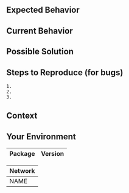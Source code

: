 <!--- Thank you for taking the time to file an Issue -->

<!--- Before submitting please check to see if this issue was already reported -->

<!--- Provide a general summary of the issue in the Title above -->

## Expected Behavior

<!--- If you're describing a bug, tell us what should happen -->

<!--- If you're suggesting a package change/improvement, tell us how it should work -->

<!--- If you're suggesting a contract or protocol change/improvement, visit our ZEIPs repo -->

## Current Behavior

<!--- If describing a bug, tell us what happens instead of the expected behavior -->

<!--- If suggesting a change/improvement, explain the difference from current behavior -->

## Possible Solution

<!--- Not obligatory, but suggest a fix/reason for the bug, -->

<!--- or ideas how to implement the addition or change -->

## Steps to Reproduce (for bugs)

<!--- Provide a link to a live example, or an unambiguous set of steps to -->

<!--- reproduce this bug. Include code to reproduce, if relevant -->

```
1.
2.
3.
```

## Context

<!--- How has this issue affected you? What are you trying to accomplish? -->

<!--- Providing context helps us come up with a solution that is most useful in the real world -->

## Your Environment

<!--- Include as many relevant details about the environment you experienced the bug in -->

| Package | Version |
| ------: | :------ |


<!-- For example:
|             `0x.js` | 2.0.4   |
| `Exchange Contract` | v2      |
-->

| Network |
| ------- |
| NAME    |

<!-- For example:
| mainnet |
| kovan |
| testrpc |
-->
